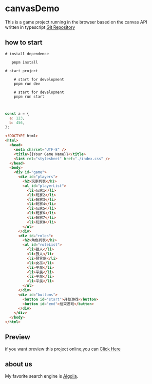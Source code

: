 # canvasDemo

This is a game project running in the browser based on the canvas API written in typescript [Git Repository](https://github.com/DeepUmbrella/canvasdemo.git)

## how to start

```shell
# install dependence

   pnpm install

# start project

    # start for development
    pnpm run dev

    # start for development
    pnpm run start



```

```js
const a = {
  a: 123,
  b: 456,
};
```

```html
<!DOCTYPE html>
<html>
  <head>
    <meta charset="UTF-8" />
    <title>{{Your Game Name}}</title>
    <link rel="stylesheet" href="./index.css" />
  </head>
  <body>
    <div id="game">
      <div id="players">
        <h2>玩家列表</h2>
        <ul id="playerList">
          <li>玩家1</li>
          <li>玩家2</li>
          <li>玩家3</li>
          <li>玩家4</li>
          <li>玩家5</li>
          <li>玩家6</li>
          <li>玩家7</li>
          <li>玩家8</li>
        </ul>
      </div>
      <div id="roles">
        <h2>角色列表</h2>
        <ul id="roleList">
          <li>狼人</li>
          <li>狼人</li>
          <li>预言家</li>
          <li>女巫</li>
          <li>平民</li>
          <li>平民</li>
          <li>平民</li>
          <li>平民</li>
        </ul>
      </div>
      <div id="buttons">
        <button id="start">开始游戏</button>
        <button id="end">结束游戏</button>
      </div>
    </div>
  </body>
</html>
```

## Preview

if you want preview this project online,you can [Click Here](https://game.linnay.com)

## about us

My favorite search engine is [Algolia](https://www.algolia.com).
